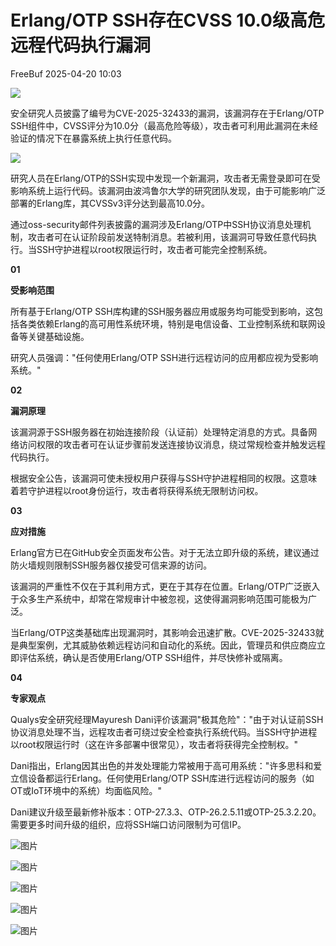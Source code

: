#  Erlang/OTP SSH存在CVSS 10.0级高危远程代码执行漏洞   
 FreeBuf   2025-04-20 10:03  
  
![](https://mmbiz.qpic.cn/mmbiz_gif/qq5rfBadR38jUokdlWSNlAjmEsO1rzv3srXShFRuTKBGDwkj4gvYy34iajd6zQiaKl77Wsy9mjC0xBCRg0YgDIWg/640?wx_fmt=gif "")  
  
  
安全研究人员披露了编号为CVE-2025-32433的漏洞，该漏洞存在于Erlang/OTP SSH组件中，CVSS评分为10.0分（最高危险等级），攻击者可利用此漏洞在未经验证的情况下在暴露系统上执行任意代码。  
  
  
![](https://mmbiz.qpic.cn/mmbiz_jpg/qq5rfBadR3icWJxQGpmdcL3xJefu6qYSibpibtuAm8N5vTibgJT0wgicXUV5jCaagiaHVAysYkX7tdRr3bxjZGTAbJzQ/640?wx_fmt=jpeg&from=appmsg "")  
  
  
研究人员在Erlang/OTP的SSH实现中发现一个新漏洞，攻击者无需登录即可在受影响系统上运行代码。该漏洞由波鸿鲁尔大学的研究团队发现，由于可能影响广泛部署的Erlang库，其CVSSv3评分达到最高10.0分。  
  
  
通过oss-security邮件列表披露的漏洞涉及Erlang/OTP中SSH协议消息处理机制，攻击者可在认证阶段前发送特制消息。若被利用，该漏洞可导致任意代码执行。当SSH守护进程以root权限运行时，攻击者可能完全控制系统。  
  
  
**01**  
  
  
  
**受影响范围**  
  
  
所有基于Erlang/OTP SSH库构建的SSH服务器应用或服务均可能受到影响，这包括各类依赖Erlang的高可用性系统环境，特别是电信设备、工业控制系统和联网设备等关键基础设施。  
  
  
研究人员强调："任何使用Erlang/OTP SSH进行远程访问的应用都应视为受影响系统。"  
  
  
**02**  
  
  
  
**漏洞原理**  
  
  
该漏洞源于SSH服务器在初始连接阶段（认证前）处理特定消息的方式。具备网络访问权限的攻击者可在认证步骤前发送连接协议消息，绕过常规检查并触发远程代码执行。  
  
  
根据安全公告，该漏洞可使未授权用户获得与SSH守护进程相同的权限。这意味着若守护进程以root身份运行，攻击者将获得系统无限制访问权。  
  
  
**03**  
  
  
  
**应对措施**  
  
  
Erlang官方已在GitHub安全页面发布公告。对于无法立即升级的系统，建议通过防火墙规则限制SSH服务器仅接受可信来源的访问。  
  
  
该漏洞的严重性不仅在于其利用方式，更在于其存在位置。Erlang/OTP广泛嵌入于众多生产系统中，却常在常规审计中被忽视，这使得漏洞影响范围可能极为广泛。  
  
  
当Erlang/OTP这类基础库出现漏洞时，其影响会迅速扩散。CVE-2025-32433就是典型案例，尤其威胁依赖远程访问和自动化的系统。因此，管理员和供应商应立即评估系统，确认是否使用Erlang/OTP SSH组件，并尽快修补或隔离。  
  
  
**04**  
  
  
  
**专家观点**  
  
  
Qualys安全研究经理Mayuresh Dani评价该漏洞"极其危险"："由于对认证前SSH协议消息处理不当，远程攻击者可绕过安全检查执行系统代码。当SSH守护进程以root权限运行时（这在许多部署中很常见），攻击者将获得完全控制权。"  
  
  
Dani指出，Erlang因其出色的并发处理能力常被用于高可用系统："许多思科和爱立信设备都运行Erlang。任何使用Erlang/OTP SSH库进行远程访问的服务（如OT或IoT环境中的系统）均面临风险。"  
  
  
Dani建议升级至最新修补版本：OTP-27.3.3、OTP-26.2.5.11或OTP-25.3.2.20。需要更多时间升级的组织，应将SSH端口访问限制为可信IP。  
  
  
![图片](https://mmbiz.qpic.cn/mmbiz_gif/qq5rfBadR39ibFdyjP3Qp8CEJxFWljbW1y91mvSZuxibf3Q3g2rJ32FNzoYfx4yaBmWbfwcRaNicuMo3AxIck2bCw/640?wx_fmt=gif&from=appmsg&wxfrom=5&wx_lazy=1&tp=webp "")  
  
  
[](https://mp.weixin.qq.com/s?__biz=MjM5NjA0NjgyMA==&mid=2651318777&idx=1&sn=1c9c7f2561b2b3ce09438b7f1ff25807&scene=21#wechat_redirect)  
  
[](https://mp.weixin.qq.com/s?__biz=MjM5NjA0NjgyMA==&mid=2651318673&idx=1&sn=fc4885839a5fa2d029e0e95474e9432b&scene=21#wechat_redirect)  
  
[](https://mp.weixin.qq.com/s?__biz=MjM5NjA0NjgyMA==&mid=2651317804&idx=2&sn=3d017ae8749aa67775bcd2302b38931b&scene=21#wechat_redirect)  
  
  
[](https://mp.weixin.qq.com/s?__biz=MjM5NjA0NjgyMA==&mid=2651317737&idx=1&sn=99fed7dcc16d21127eb031fd187b35f5&scene=21#wechat_redirect)  
  
  
  
  
  
![图片](https://mmbiz.qpic.cn/mmbiz_png/qq5rfBadR39ibFdyjP3Qp8CEJxFWljbW1uEIoRxNoqa17tBBrodHPbOERbZXdjFvNZC5uz0HtCfKbKx3o3XarGQ/640?wx_fmt=other&from=appmsg&wxfrom=5&wx_lazy=1&wx_co=1&tp=webp "")  
  
  
  
  
  
  
  
  
  
![图片](https://mmbiz.qpic.cn/mmbiz_jpg/qq5rfBadR3icFibibPIGEfXsibI0C3or4BS5KDnCKUfVLVQGsc9BiaQTUsrwzfcianumzeLVcmibOmm2FzUqef2V6WPQQ/640?wx_fmt=other&from=appmsg&wxfrom=5&wx_lazy=1&wx_co=1&tp=webp "")  
  
  
  
  
  
![图片](https://mmbiz.qpic.cn/mmbiz_gif/qq5rfBadR38mFMbqsUOVbBDicib7jSu7FfibBxO3LTiafGpMPic7a01jnxbnwOtajXvq5j2piaII2Knau7Av5Kxvp2wA/640?wx_fmt=gif&from=appmsg&wxfrom=5&wx_lazy=1&tp=webp "")  
  
![图片](https://mmbiz.qpic.cn/mmbiz_gif/qq5rfBadR3icF8RMnJbsqatMibR6OicVrUDaz0fyxNtBDpPlLfibJZILzHQcwaKkb4ia57xAShIJfQ54HjOG1oPXBew/640?wx_fmt=gif&wxfrom=5&wx_lazy=1&tp=webp "")  
  

